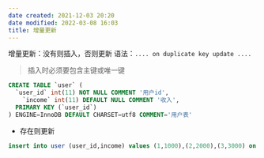 ```yaml
---
date created: 2021-12-03 20:20
date modified: 2022-03-08 16:03
title: 增量更新
---
```

增量更新：没有则插入，否则更新
语法：`.... on duplicate key update ....`
> 插入时必须要包含主键或唯一键

```sql
CREATE TABLE `user` (
  `user_id` int(11) NOT NULL COMMENT '用户id',
	`income` int(11) DEFAULT NULL COMMENT '收入',
  PRIMARY KEY (`user_id`)
) ENGINE=InnoDB DEFAULT CHARSET=utf8 COMMENT='用户表'
```

- 存在则更新

```sql
insert into user (user_id,income) values (1,1000),(2,2000),(3,3000) on duplicate key update income=values(income)
```